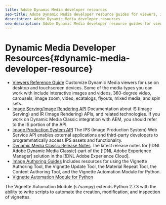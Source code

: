 ```yaml
---
title: Adobe Dynamic Media developer resources
seo-title: Adobe Dynamic Media developer resource guides for viewers, image serving, image rendering, and image production
description: Adobe Dynamic Media developer resources
seo-description: Adobe Dynamic Media developer resource guides for viewers, image serving, image rendering, and image production
---
```


# Dynamic Media Developer Resources{#dynamic-media-developer-resource}

* [Viewers Reference Guide](/help/aem-viewers-ref/home.md)
Customize Dynamic Media viewers for use on desktop and touchscreen devices. Some of the media types you can work with include interactive images and videos, 360-degree video, carousels, image zoom, video, ecatalogs, flyouts, mixed media, and spin sets. 
* [Image Serving/Image Rendering API](/help/aem-is-ir-api/home.md)
Documentation about IS (Image Serving) and IR (Image Rendering) APIs, and related technologies. If you work on Dynamic Media Classic integration with AEM, you should refer to the IS portion of the API.
* [Image Production System API](/help/aem-ips-api/c-overview.md)
The IPS (Image Production System) Web Service API enables external applications and third-party developers to programmatically access IPS assets and functionality.
* [Dynamic Media Classic Release Notes](/help/s7-release-notes/home.md)
The latest release notes for [!DNL Adobe Dynamic Media Classic]-part of the [!DNL Adobe Experience Manager] solution in the [!DNL Adobe Experience Cloud].
* [Image Authoring Guides](/help/aem-ia/aem-ia-home.md)
Includes resources for using the Vignette Authoring Tool, the Vignette Update Tool, the Material Repeat Tool, the Content Authoring Tool, and the Vignette Automation Module for Python.
* [Vignette Automation Module for Python](/help/vignette-automation-module-for-python/c-vampyhome.md)

The Vignette Automation Module (s7vampy) extends Python 2.7.3 with the ability to write scripts to automate the creation, modification, and inspection of vignettes.